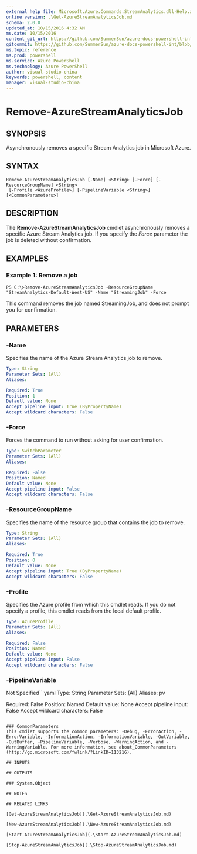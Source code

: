 ```yaml
---
external help file: Microsoft.Azure.Commands.StreamAnalytics.dll-Help.xml
online version: .\Get-AzureStreamAnalyticsJob.md
schema: 2.0.0
updated_at: 10/15/2016 4:32 AM
ms.date: 10/15/2016
content_git_url: https://github.com/SummerSun/azure-docs-powershell-int/blob/master/azureps-cmdlets-docs/ResourceManager/AzureRM.StreamAnalytics/v0.9.8/CmdletMDs/Remove-AzureStreamAnalyticsJob.md
gitcommit: https://github.com/SummerSun/azure-docs-powershell-int/blob/1bfd8e268acfc1799ad3f17c5a982578f54443cf/azureps-cmdlets-docs/ResourceManager/AzureRM.StreamAnalytics/v0.9.8/CmdletMDs/Remove-AzureStreamAnalyticsJob.md
ms.topic: reference
ms.prod: powershell
ms.service: Azure PowerShell
ms.technology: Azure PowerShell
author: visual-studio-china
keywords: powershell, content
manager: visual-studio-china
---
```


# Remove-AzureStreamAnalyticsJob

## SYNOPSIS
Asynchronously removes a specific Stream Analytics job in Microsoft Azure.

## SYNTAX

```
Remove-AzureStreamAnalyticsJob [-Name] <String> [-Force] [-ResourceGroupName] <String>
 [-Profile <AzureProfile>] [-PipelineVariable <String>] [<CommonParameters>]
```

## DESCRIPTION
The **Remove-AzureStreamAnalyticsJob** cmdlet asynchronously removes a specific Azure Stream Analytics job.
If you specify the *Force* parameter the job is deleted without confirmation.

## EXAMPLES

### Example 1: Remove a job
```
PS C:\>Remove-AzureStreamAnalyticsJob -ResourceGroupName "StreamAnalytics-Default-West-US" -Name "StreamingJob" -Force
```

This command removes the job named StreamingJob, and does not prompt you for confirmation.

## PARAMETERS

### -Name
Specifies the name of the Azure Stream Analytics job to remove.

```yaml
Type: String
Parameter Sets: (All)
Aliases: 

Required: True
Position: 1
Default value: None
Accept pipeline input: True (ByPropertyName)
Accept wildcard characters: False
```

### -Force
Forces the command to run without asking for user confirmation.

```yaml
Type: SwitchParameter
Parameter Sets: (All)
Aliases: 

Required: False
Position: Named
Default value: None
Accept pipeline input: False
Accept wildcard characters: False
```

### -ResourceGroupName
Specifies the name of the resource group that contains the job to remove.

```yaml
Type: String
Parameter Sets: (All)
Aliases: 

Required: True
Position: 0
Default value: None
Accept pipeline input: True (ByPropertyName)
Accept wildcard characters: False
```

### -Profile
Specifies the Azure profile from which this cmdlet reads.
If you do not specify a profile, this cmdlet reads from the local default profile.

```yaml
Type: AzureProfile
Parameter Sets: (All)
Aliases: 

Required: False
Position: Named
Default value: None
Accept pipeline input: False
Accept wildcard characters: False
```

### -PipelineVariable
Not Specified```yaml
Type: String
Parameter Sets: (All)
Aliases: pv

Required: False
Position: Named
Default value: None
Accept pipeline input: False
Accept wildcard characters: False
```

### CommonParameters
This cmdlet supports the common parameters: -Debug, -ErrorAction, -ErrorVariable, -InformationAction, -InformationVariable, -OutVariable, -OutBuffer, -PipelineVariable, -Verbose, -WarningAction, and -WarningVariable. For more information, see about_CommonParameters (http://go.microsoft.com/fwlink/?LinkID=113216).

## INPUTS

## OUTPUTS

### System.Object

## NOTES

## RELATED LINKS

[Get-AzureStreamAnalyticsJob](.\Get-AzureStreamAnalyticsJob.md)

[New-AzureStreamAnalyticsJob](.\New-AzureStreamAnalyticsJob.md)

[Start-AzureStreamAnalyticsJob](.\Start-AzureStreamAnalyticsJob.md)

[Stop-AzureStreamAnalyticsJob](.\Stop-AzureStreamAnalyticsJob.md)

